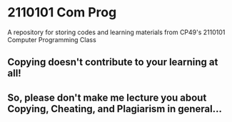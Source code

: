 # 2110101 Com Prog

A repository for storing codes and learning materials from CP49's 2110101 Computer Programming Class

## Copying doesn't contribute to your learning at all!

## So, please don't make me lecture you about Copying, Cheating, and Plagiarism in general...
